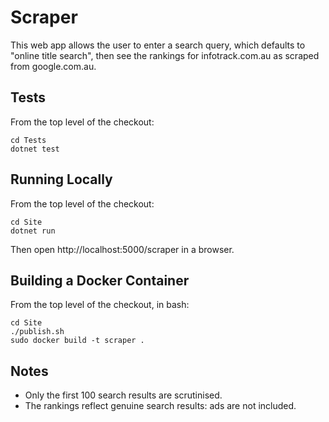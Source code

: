 # Scraper
This web app allows the user to enter a search query, which defaults to "online title search", then
see the rankings for infotrack.com.au as scraped from google.com.au.

## Tests
From the top level of the checkout:
```
cd Tests
dotnet test
```

## Running Locally
From the top level of the checkout:
```
cd Site
dotnet run
```
Then open http://localhost:5000/scraper in a browser.

## Building a Docker Container
From the top level of the checkout, in bash:
```
cd Site
./publish.sh
sudo docker build -t scraper .
```

## Notes
* Only the first 100 search results are scrutinised.
* The rankings reflect genuine search results: ads are not included.
